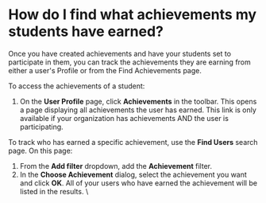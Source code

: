 # How do I find what achievements my students have earned?

Once you have created achievements and have your students set to participate in them, you can track the achievements they are earning from either a user's Profile or from the Find Achievements page. 

To access the achievements of a student:
1. On the **User Profile** page, click **Achievements** in the toolbar. This opens a page displaying all achievements the user has earned. This link is only available if your organization has achievements AND the user is participating.

To track who has earned a specific achievement, use the **Find Users** search page. On this page:
1. From the **Add filter** dropdown, add the **Achievement** filter.
1. In the **Choose Achievement** dialog, select the achievement you want and click **OK**. All of your users who have earned the achievement will be listed in the results.
\
